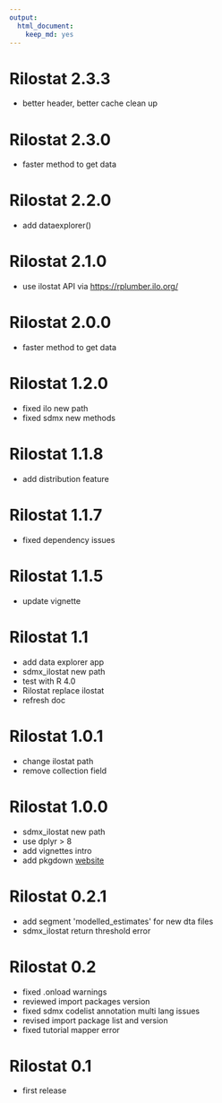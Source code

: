 ```yaml
---
output: 
  html_document: 
    keep_md: yes
---
```


# Rilostat 2.3.3

* better header, better cache clean up

# Rilostat 2.3.0

* faster method to get data

# Rilostat 2.2.0

* add dataexplorer()

# Rilostat 2.1.0

* use ilostat API via https://rplumber.ilo.org/

# Rilostat 2.0.0

* faster method to get data

# Rilostat 1.2.0

* fixed ilo new path
* fixed sdmx new methods

# Rilostat 1.1.8

* add distribution feature

# Rilostat 1.1.7

* fixed dependency issues

# Rilostat 1.1.5

* update vignette


# Rilostat 1.1

* add data explorer app
* sdmx_ilostat new path
* test with R 4.0
* Rilostat replace ilostat 
* refresh doc

# Rilostat 1.0.1

* change ilostat path
* remove collection field

# Rilostat 1.0.0

* sdmx_ilostat new path
* use dplyr > 8
* add vignettes intro
* add pkgdown [website](https://ilostat.github.io/Rilostat/) 

# Rilostat 0.2.1

* add segment 'modelled_estimates' for new dta files
* sdmx_ilostat return threshold error

# Rilostat 0.2

* fixed .onload warnings
* reviewed import packages version
* fixed sdmx codelist annotation multi lang issues
* revised import package list and version
* fixed tutorial mapper error

# Rilostat 0.1

* first release

